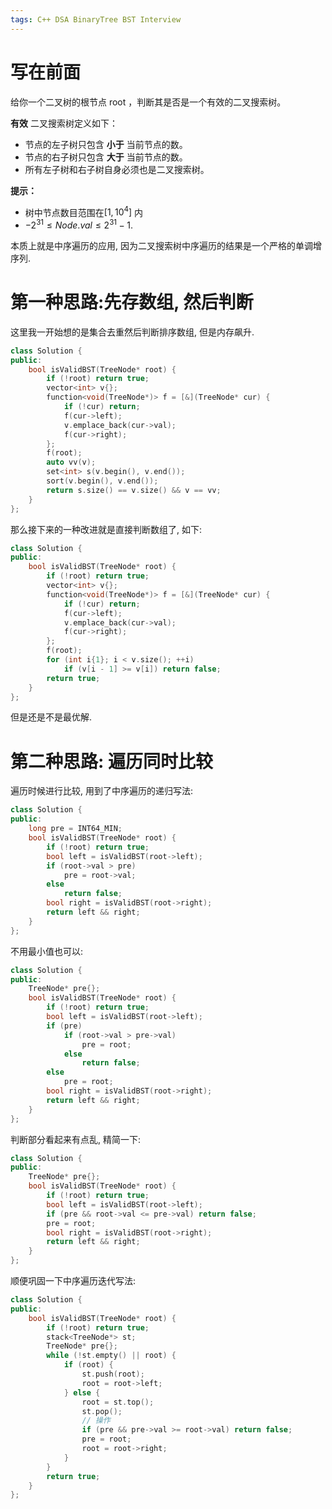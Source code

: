 ```yaml
---
tags: C++ DSA BinaryTree BST Interview
---
```


# 写在前面

给你一个二叉树的根节点 root ，判断其是否是一个有效的二叉搜索树。

**有效** 二叉搜索树定义如下：

-   节点的左子树只包含 **小于** 当前节点的数。
-   节点的右子树只包含 **大于** 当前节点的数。
-   所有左子树和右子树自身必须也是二叉搜索树。

**提示：**

-   树中节点数目范围在$[1, 10^4]$ 内
-   $-2^{31} \leq Node.val \leq 2^{31} - 1$.

本质上就是中序遍历的应用, 因为二叉搜索树中序遍历的结果是一个严格的单调增序列. 

# 第一种思路:先存数组, 然后判断

这里我一开始想的是集合去重然后判断排序数组, 但是内存飙升. 

```cpp
class Solution {
public:
    bool isValidBST(TreeNode* root) {
        if (!root) return true;
        vector<int> v{};
        function<void(TreeNode*)> f = [&](TreeNode* cur) {
            if (!cur) return;
            f(cur->left);
            v.emplace_back(cur->val);
            f(cur->right);
        };
        f(root);
        auto vv(v);
        set<int> s(v.begin(), v.end());
        sort(v.begin(), v.end());
        return s.size() == v.size() && v == vv;
    }
};
```

那么接下来的一种改进就是直接判断数组了, 如下:

```cpp
class Solution {
public:
    bool isValidBST(TreeNode* root) {
        if (!root) return true;
        vector<int> v{};
        function<void(TreeNode*)> f = [&](TreeNode* cur) {
            if (!cur) return;
            f(cur->left);
            v.emplace_back(cur->val);
            f(cur->right);
        };
        f(root);
        for (int i{1}; i < v.size(); ++i)
            if (v[i - 1] >= v[i]) return false;
        return true;
    }
};
```

但是还是不是最优解. 

# 第二种思路: 遍历同时比较

遍历时候进行比较, 用到了中序遍历的递归写法:

```cpp
class Solution {
public:
    long pre = INT64_MIN;
    bool isValidBST(TreeNode* root) {
        if (!root) return true;
        bool left = isValidBST(root->left);
        if (root->val > pre)
            pre = root->val;
        else
            return false;
        bool right = isValidBST(root->right);
        return left && right;
    }
};
```

不用最小值也可以:

```cpp
class Solution {
public:
    TreeNode* pre{};
    bool isValidBST(TreeNode* root) {
        if (!root) return true;
        bool left = isValidBST(root->left);
        if (pre)
            if (root->val > pre->val)
                pre = root;
            else
                return false;
        else
            pre = root;
        bool right = isValidBST(root->right);
        return left && right;
    }
};
```

判断部分看起来有点乱, 精简一下:

```cpp
class Solution {
public:
    TreeNode* pre{};
    bool isValidBST(TreeNode* root) {
        if (!root) return true;
        bool left = isValidBST(root->left);
        if (pre && root->val <= pre->val) return false;
        pre = root;
        bool right = isValidBST(root->right);
        return left && right;
    }
};
```

顺便巩固一下中序遍历迭代写法:

```cpp
class Solution {
public:
    bool isValidBST(TreeNode* root) {
        if (!root) return true;
        stack<TreeNode*> st;
        TreeNode* pre{};
        while (!st.empty() || root) {
            if (root) {
                st.push(root);
                root = root->left;
            } else {
                root = st.top();
                st.pop();
                // 操作
                if (pre && pre->val >= root->val) return false;
                pre = root;
                root = root->right;
            }
        }
        return true;
    }
};
```

